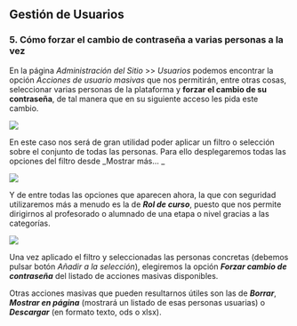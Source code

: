 ## Gestión de Usuarios

### 5\. Cómo forzar el cambio de contraseña a varias personas a la vez

En la página _Administración del Sitio_ >\> _Usuarios_ podemos encontrar la opción _Acciones de usuario masivas_ que nos permitirán, entre otras cosas, seleccionar varias personas de la plataforma y **forzar el cambio de su contraseña**, de tal manera que en su siguiente acceso les pida este cambio.  

![](https://lh5.googleusercontent.com/El_RuCAl-dN7C92Bxt_sP_bXonlRvBYUPWB3qaxZdXCUlVNw_Z3Bbx3jXl_UPf8ZOuAloetNWpYb2Y7ztZVJJgFn1KcpAkorTpczRUiY4jzpIbhYgSr-BIcv0sIwAz9THlj5XGNZ)

  

En este caso nos será de gran utilidad poder aplicar un filtro o selección sobre el conjunto de todas las personas. Para ello desplegaremos todas las opciones del filtro desde _Mostrar más... _

![](https://lh3.googleusercontent.com/LvH9g3aCMfy8svI02FfNQA30JqBSu-RNazZdHQGMWDRlZp5Le5OdmsSKSMCvyLXzu5EqfC6K7osJsnu6oBnqWXMos_N9wvigX1CeA8UNK8E4hBQBaUuaXwqGNHXHZzH4vRRJeVX4)

  

Y de entre todas las opciones que aparecen ahora, la que con seguridad utilizaremos más a menudo es la de **_Rol de curso_**, puesto que nos permite dirigirnos al profesorado o alumnado de una etapa o nivel gracias a las categorías.

![](https://lh4.googleusercontent.com/OLaOSS7gIXZCutKo-QTjOHmiw3Fcc34vYOp9-kn_XWSEHUBREMSd1QSOzDd680__to7aAsE57QfF7gw09qDq7aq7dE8uH52u5Ms39z7C7UHO8Um0qgoSx5OB_2QBLkNJThALLNXX)

Una vez aplicado el filtro y seleccionadas las personas concretas (debemos pulsar botón _Añadir a la selección_), elegiremos la opción **_Forzar cambio de contraseña_** del listado de acciones masivas disponibles.

Otras acciones masivas que pueden resultarnos útiles son las de _**Borrar**_, _**Mostrar en página**_ (mostrará un listado de esas personas usuarias) o _**Descargar**_ (en formato texto, ods o xlsx).